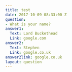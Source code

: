 ```yaml
---
title: test
date: 2017-10-09 08:33:00 Z
question:
- What is your name?
answer1:
  Text: Lord Buckethead
  Link: google.com
answer2:
  Text: Stephen
  Link: google.co.uk
answer2link: google.co.uk
layout: question
---
```


